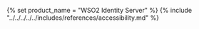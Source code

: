 {% set product_name = "WSO2 Identity Server" %}
{% include "../../../../../includes/references/accessibility.md" %}